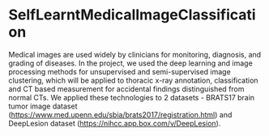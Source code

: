 # SelfLearntMedicalImageClassification
Medical images are used widely by clinicians for monitoring, diagnosis, and grading of diseases. In the project, we used the deep learning and image processing methods for
unsupervised and semi-supervised image clustering, which will be applied to thoracic x-ray annotation, classification and CT based measurement for accidental findings distinguished from normal CTs. We applied these technologies to 2 datasets - BRATS17 brain tumor image dataset (https://www.med.upenn.edu/sbia/brats2017/registration.html) and DeepLesion dataset (https://nihcc.app.box.com/v/DeepLesion).
